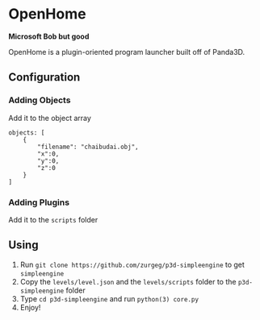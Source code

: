 # OpenHome
**Microsoft Bob but good**

OpenHome is a plugin-oriented program launcher built off of Panda3D.

## Configuration
### Adding Objects
Add it to the object array
```
objects: [
    {
        "filename": "chaibudai.obj",
        "x":0,
        "y":0,
        "z":0
    }
]
```
### Adding Plugins
Add it to the `scripts` folder

## Using
1. Run `git clone https://github.com/zurgeg/p3d-simpleengine` to get `simpleengine`
2. Copy the `levels/level.json` and the `levels/scripts` folder to the `p3d-simpleengine` folder
3. Type `cd p3d-simpleengine` and run `python(3) core.py`
4. Enjoy!

